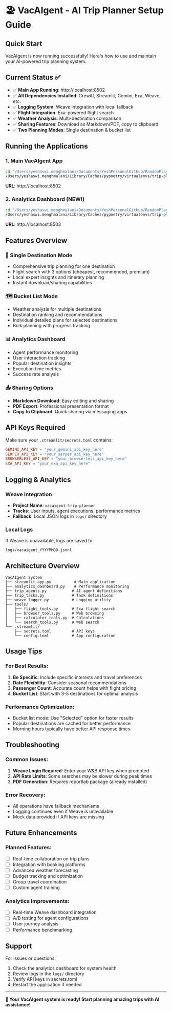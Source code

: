 # 🏖️ VacAIgent - AI Trip Planner Setup Guide

## Quick Start

VacAIgent is now running successfully! Here's how to use and maintain your AI-powered trip planning system.

## Current Status ✅

- ✅ **Main App Running**: http://localhost:8502
- ✅ **All Dependencies Installed**: CrewAI, Streamlit, Gemini, Exa, Weave, etc.
- ✅ **Logging System**: Weave integration with local fallback
- ✅ **Flight Integration**: Exa-powered flight search
- ✅ **Weather Analysis**: Multi-destination comparison
- ✅ **Sharing Features**: Download as Markdown/PDF, copy to clipboard
- ✅ **Two Planning Modes**: Single destination & bucket list

## Running the Applications

### 1. Main VacAIgent App
```bash
cd "/Users/yeshaswi.menghmalani/Documents/YeshPersonalGithub/RandomPlayground/Trip-Planner-using-CrewAI"
/Users/yeshaswi.menghmalani/Library/Caches/pypoetry/virtualenvs/trip-planner-248Jes3D-py3.12/bin/python3 -m streamlit run streamlit_app.py --server.port 8502
```
**URL**: http://localhost:8502

### 2. Analytics Dashboard (NEW!)
```bash
cd "/Users/yeshaswi.menghmalani/Documents/YeshPersonalGithub/RandomPlayground/Trip-Planner-using-CrewAI"
/Users/yeshaswi.menghmalani/Library/Caches/pypoetry/virtualenvs/trip-planner-248Jes3D-py3.12/bin/python3 -m streamlit run analytics_dashboard.py --server.port 8503
```
**URL**: http://localhost:8503

## Features Overview

### 🎯 Single Destination Mode
- Comprehensive trip planning for one destination
- Flight search with 3 options (cheapest, recommended, premium)
- Local expert insights and itinerary planning
- Instant download/sharing capabilities

### 🗺️ Bucket List Mode
- Weather analysis for multiple destinations
- Destination ranking and recommendations
- Individual detailed plans for selected destinations
- Bulk planning with progress tracking

### 📊 Analytics Dashboard
- Agent performance monitoring
- User interaction tracking
- Popular destination insights
- Execution time metrics
- Success rate analysis

### 📤 Sharing Options
- **Markdown Download**: Easy editing and sharing
- **PDF Export**: Professional presentation format
- **Copy to Clipboard**: Quick sharing via messaging apps

## API Keys Required

Make sure your `.streamlit/secrets.toml` contains:
```toml
GEMINI_API_KEY = "your_gemini_api_key_here"
SERPER_API_KEY = "your_serper_api_key_here"
BROWSERLESS_API_KEY = "your_browserless_api_key_here"
EXA_API_KEY = "your_exa_api_key_here"
```

## Logging & Analytics

### Weave Integration
- **Project Name**: `vacaigent-trip-planner`
- **Tracks**: User inputs, agent executions, performance metrics
- **Fallback**: Local JSON logs in `logs/` directory

### Local Logs
If Weave is unavailable, logs are saved to:
```
logs/vacaigent_YYYYMMDD.jsonl
```

## Architecture Overview

```
VacAIgent System
├── streamlit_app.py          # Main application
├── analytics_dashboard.py    # Performance monitoring
├── trip_agents.py           # AI agent definitions
├── trip_tasks.py            # Task definitions
├── weave_logger.py          # Logging utility
├── tools/
│   ├── flight_tools.py      # Exa flight search
│   ├── browser_tools.py     # Web browsing
│   ├── calculator_tools.py  # Calculations
│   └── search_tools.py      # Web search
└── .streamlit/
    ├── secrets.toml         # API keys
    └── config.toml          # App configuration
```

## Usage Tips

### For Best Results:
1. **Be Specific**: Include specific interests and travel preferences
2. **Date Flexibility**: Consider seasonal recommendations
3. **Passenger Count**: Accurate count helps with flight pricing
4. **Bucket List**: Start with 3-5 destinations for optimal analysis

### Performance Optimization:
- Bucket list mode: Use "Selected" option for faster results
- Popular destinations are cached for better performance
- Morning hours typically have better API response times

## Troubleshooting

### Common Issues:
1. **Weave Login Required**: Enter your W&B API key when prompted
2. **API Rate Limits**: Some searches may be slower during peak times
3. **PDF Generation**: Requires reportlab package (already installed)

### Error Recovery:
- All operations have fallback mechanisms
- Logging continues even if Weave is unavailable
- Mock data provided if API keys are missing

## Future Enhancements

### Planned Features:
- [ ] Real-time collaboration on trip plans
- [ ] Integration with booking platforms
- [ ] Advanced weather forecasting
- [ ] Budget tracking and optimization
- [ ] Group travel coordination
- [ ] Custom agent training

### Analytics Improvements:
- [ ] Real-time Weave dashboard integration
- [ ] A/B testing for agent configurations
- [ ] User journey analysis
- [ ] Performance benchmarking

## Support

For issues or questions:
1. Check the analytics dashboard for system health
2. Review logs in the `logs/` directory
3. Verify API keys in secrets.toml
4. Restart the application if needed

---

**🎉 Your VacAIgent system is ready! Start planning amazing trips with AI assistance!**
